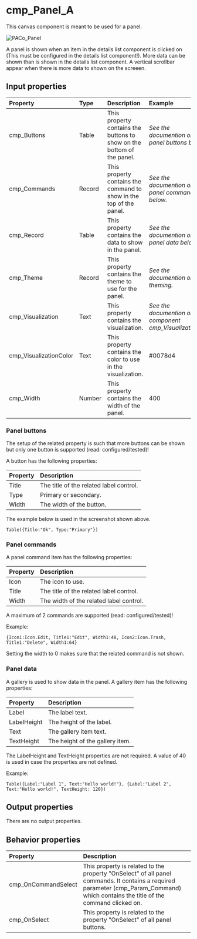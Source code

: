 # cmp_Panel_A

This canvas component is meant to be used for a panel.

![PACo_Panel](https://user-images.githubusercontent.com/35654198/197223171-3e9f5821-5623-4991-9a1c-169d4cc5bc3b.png)

A panel is shown when an item in the details list component is clicked on (This must be configured in the details list component!). More data can be shown than is shown in the details list component. A vertical scrollbar appear when there is more data to shown on the screeen.

## **Input properties**

| Property | Type | Description | Example |
| :--- | :--- | :--- | :--- |
| cmp_Buttons | Table | This property contains the buttons to show on the bottom of the panel. | *See the documention on panel buttons below.* |
| cmp_Commands | Record | This property contains the command to show in the top of the panel. | *See the documention on panel commands below.* |
| cmp_Record | Table | This property contains the data to show in the panel. | *See the documention on panel data below.* |
| cmp_Theme | Record | This property contains the theme to use for the panel. | *See the documention on theming.* |
| cmp_Visualization | Text | This property contains the visualization. | *See the documention on the component cmp_Visualization_A.* |
| cmp_VisualizationColor | Text | This property contains the color to use in the visualization. | #0078d4 |
| cmp_Width | Number | This property contains the width of the panel. | 400 |

### Panel buttons

The setup of the related property is such that more buttons can be shown but only one button is supported (read: configured/tested)!

A button has the following properties:

| Property | Description |
| :--- | :--- |
| Title | The title of the related label control. |
| Type | Primary or secondary. |
| Width | The width of the button. |

The example below is used in the screenshot shown above.

`Table({Title:"Ok", Type:"Primary"})`

### Panel commands
A panel command item has the following properties:

| Property | Description |
| :--- | :--- |
| Icon | The icon to use. |
| Title | The title of the related label control. |
| Width | The width of the related label control. |

A maximum of 2 commands are supported (read: configured/tested)!

Example:

`{Icon1:Icon.Edit, Title1:"Edit", Width1:48, Icon2:Icon.Trash, Title1:"Delete", Width1:64}`

Setting the width to 0 makes sure that the related command is not shown.

### Panel data
A gallery is used to show data in the panel. A gallery item has the following properties:

| Property | Description |
| :--- | :--- |
| Label | The label text. |
| LabelHeight | The height of the label. |
| Text | The gallery item text. |
| TextHeight | The height of the gallery item. |

The LabelHeight and TextHeight properties are not required. A value of 40 is used in case the properties are not defined.

Example:

`Table({Label:"Label 1", Text:"Hello world!"}, {Label:"Label 2", Text:"Hello world!", TextHeight: 120})`

## **Output properties**

There are no output properties.

## **Behavior properties**

| Property | Description |
| :--- | :--- |
| cmp_OnCommandSelect | This property is related to the property "OnSelect" of all panel commands. It contains a required parameter (cmp_Param_Command) which contains the title of the command clicked on. |
| cmp_OnSelect | This property is related to the property "OnSelect" of all panel buttons. |
